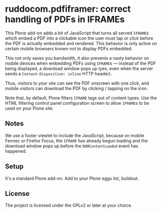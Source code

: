 # ruddocom.pdfiframer: correct handling of PDFs in IFRAMEs

This Plone add-on adds a bit of JavaScript that turns all served `IFRAME`s
which embed a PDF into a clickable icon the user must tap or click before
the PDF is actually embedded and rendered.  This behavior is only active
on certain mobile browsers known not to display PDFs embedded.

This not only saves you bandwidth, it also prevents a nasty behavior on
mobile devices when embedding PDFs using `IFRAME`s — instead of the PDF
being displayed, a download window pops up (yes, even when the server sends
a `Content-Disposition: inline` HTTP header).
 
Thus, visitors to your site can see the PDF onscreen with one click, and
mobile visitors can download the PDF by clicking / tapping on the icon.

Note that, by default, Plone filters `IFRAME` tags out of content types.
Use the HTML filtering control panel configuration screen to allow `IFRAME`s
to be used on your Plone site.


## Notes

We use a footer viewlet to include the JavaScript, because on mobile Fennec
or Firefox Focus, the `IFRAME` has already begun loading and the download
window pops up before the `DOMContentLoaded` event has happened.


## Setup

It's a standard Plone add-on.  Add to your Plone eggs list, buildout.


## License

The project is licensed under the GPLv2 or later at your choice.
